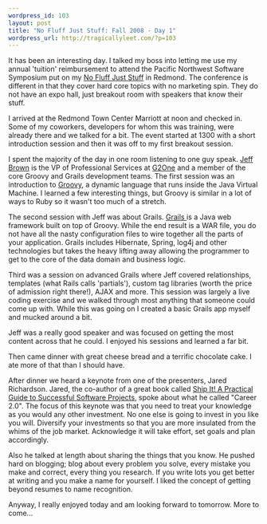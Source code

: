 ```yaml
--- 
wordpress_id: 103
layout: post
title: "No Fluff Just Stuff: Fall 2008 - Day 1"
wordpress_url: http://tragicallyleet.com/?p=103
---
```

It has been an interesting day. I talked my boss into letting me use my annual 'tuition' reimbursement to attend the Pacific Northwest Software Symposium put on my [No Fluff Just Stuff](http://nofluffjuststuff.com) in Redmond. The conference is different in that they cover hard core topics with no marketing spin. They do not have an expo hall, just breakout room with speakers that know their stuff.

I arrived at the Redmond Town Center Marriott at noon and checked in. Some of my coworkers, developers for whom this was training, were already there and we talked for a bit. The event started at 1300 with a short introduction session and then it was off to my first breakout session.

I spent the majority of the day in one room listening to one guy speak. [Jeff Brown](http://javajeff.blogspot.com/) is the VP of Professional Services at [G2One](http://g2one.com/) and a member of the core Groovy and Grails development teams. The first session was an introduction to [Groovy](http://groovy.codehaus.org/), a dynamic language that runs inside the Java Virtual Machine. I learned a few interesting things, but Groovy is similar in a lot of ways to Ruby so it wasn't too much of a stretch.

The second session with Jeff was about Grails. [Grails ](http://grails.org/)is a Java web framework built on top of Groovy. While the end result is a WAR file, you do not have all the nasty configuration files to wire together all the parts of your application. Grails includes Hibernate, Spring, log4j and other technologies but takes the heavy lifting away allowing the programmer to get to the core of the data domain and business logic.

Third was a session on advanced Grails where Jeff covered relationships, templates (what Rails calls 'partials'), custom tag libraries (worth the price of admission right there!), AJAX and more. This session was largely a live coding exercise and we walked through most anything that someone could come up with. While this was going on I created a basic Grails app myself and mucked around a bit.

Jeff was a really good speaker and was focused on getting the most content across that he could. I enjoyed his sessions and learned a far bit.

Then came dinner with great cheese bread and a terrific chocolate cake. I ate more of that than I should have.

After dinner we heard a keynote from one of the presenters, Jared Richardson. Jared, the co-author of a great book called [Ship It! A Practical Guide to Successful Software Projects](http://www.amazon.com/Practical-Guide-Successful-Software-Projects/dp/0974514047?SubscriptionId=1N9AHEAQ2F6SVD97BE02&tag=tragicallyl33-20&linkCode=xm2&camp=2025&creative=165953&creativeASIN=0974514047), spoke about what he called &quot;Career 2.0&quot;. The focus of this keynote was that you need to treat your knowledge as you would any other investment. No one else is going to invest in you like you will. Diversify your investments so that you are more insulated from the whims of the job market. Acknowledge it will take effort, set goals and plan accordingly.

Also he talked at length about sharing the things that you know. He pushed hard on blogging; blog about every problem you solve, every mistake you make and correct, every thing you research. If you write lots you get better at writing and you make a name for yourself. I liked the concept of getting beyond resumes to name recognition.

Anyway, I really enjoyed today and am looking forward to tomorrow. More to come...
